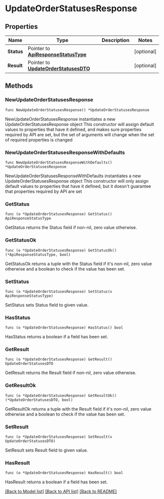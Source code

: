 # UpdateOrderStatusesResponse

## Properties

Name | Type | Description | Notes
------------ | ------------- | ------------- | -------------
**Status** | Pointer to [**ApiResponseStatusType**](ApiResponseStatusType.md) |  | [optional] 
**Result** | Pointer to [**UpdateOrderStatusesDTO**](UpdateOrderStatusesDTO.md) |  | [optional] 

## Methods

### NewUpdateOrderStatusesResponse

`func NewUpdateOrderStatusesResponse() *UpdateOrderStatusesResponse`

NewUpdateOrderStatusesResponse instantiates a new UpdateOrderStatusesResponse object
This constructor will assign default values to properties that have it defined,
and makes sure properties required by API are set, but the set of arguments
will change when the set of required properties is changed

### NewUpdateOrderStatusesResponseWithDefaults

`func NewUpdateOrderStatusesResponseWithDefaults() *UpdateOrderStatusesResponse`

NewUpdateOrderStatusesResponseWithDefaults instantiates a new UpdateOrderStatusesResponse object
This constructor will only assign default values to properties that have it defined,
but it doesn't guarantee that properties required by API are set

### GetStatus

`func (o *UpdateOrderStatusesResponse) GetStatus() ApiResponseStatusType`

GetStatus returns the Status field if non-nil, zero value otherwise.

### GetStatusOk

`func (o *UpdateOrderStatusesResponse) GetStatusOk() (*ApiResponseStatusType, bool)`

GetStatusOk returns a tuple with the Status field if it's non-nil, zero value otherwise
and a boolean to check if the value has been set.

### SetStatus

`func (o *UpdateOrderStatusesResponse) SetStatus(v ApiResponseStatusType)`

SetStatus sets Status field to given value.

### HasStatus

`func (o *UpdateOrderStatusesResponse) HasStatus() bool`

HasStatus returns a boolean if a field has been set.

### GetResult

`func (o *UpdateOrderStatusesResponse) GetResult() UpdateOrderStatusesDTO`

GetResult returns the Result field if non-nil, zero value otherwise.

### GetResultOk

`func (o *UpdateOrderStatusesResponse) GetResultOk() (*UpdateOrderStatusesDTO, bool)`

GetResultOk returns a tuple with the Result field if it's non-nil, zero value otherwise
and a boolean to check if the value has been set.

### SetResult

`func (o *UpdateOrderStatusesResponse) SetResult(v UpdateOrderStatusesDTO)`

SetResult sets Result field to given value.

### HasResult

`func (o *UpdateOrderStatusesResponse) HasResult() bool`

HasResult returns a boolean if a field has been set.


[[Back to Model list]](../README.md#documentation-for-models) [[Back to API list]](../README.md#documentation-for-api-endpoints) [[Back to README]](../README.md)


